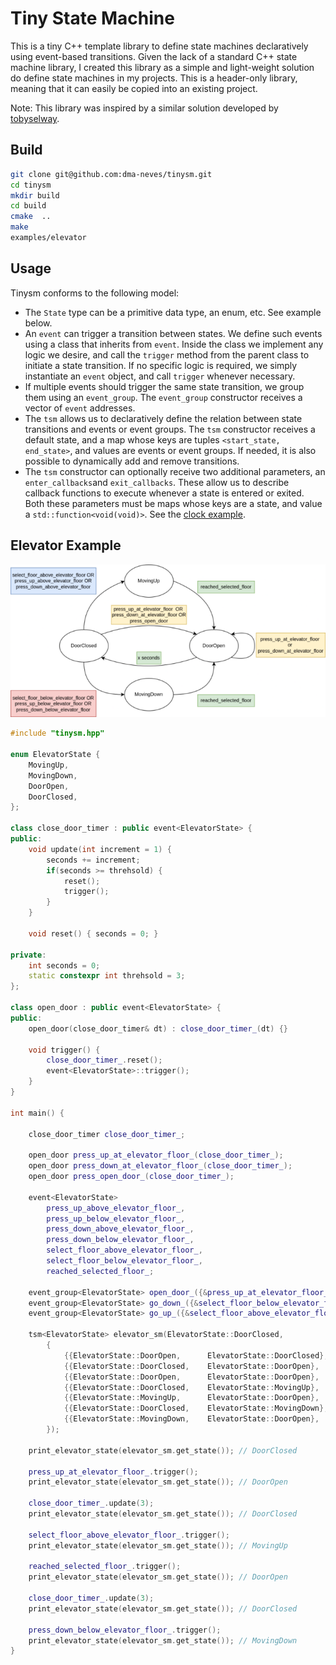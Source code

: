 # Tiny State Machine

This is a tiny C++ template library to define state machines declaratively using event-based transitions. Given the lack of a standard C++ state machine library, I created this library as a simple and light-weight solution do define state machines in my projects. This is a header-only library, meaning that it can easily be copied into an existing project.

Note: This library was inspired by a similar solution developed by [tobyselway](https://github.com/tobyselway).

## Build

```bash
git clone git@github.com:dma-neves/tinysm.git
cd tinysm
mkdir build
cd build
cmake  ..
make
examples/elevator
```

## Usage

Tinysm conforms to the following model:

- The `State` type can be a primitive data type, an enum, etc. See example below.
- An `event` can trigger a transition between states. We define such events using a class that inherits from `event`. Inside the class we implement any logic we desire, and call the `trigger` method from the parent class to initiate a state transition. If no specific logic is required, we simply instantiate an `event` object, and call `trigger` whenever necessary.
- If multiple events should trigger the same state transition, we group them using an `event_group`. The `event_group` constructor receives a vector of `event` addresses.
- The `tsm` allows us to declaratively define the relation between state transitions and events or event groups. The `tsm` constructor receives a default state, and a map whose keys are tuples `<start_state, end_state>`, and values are events or event groups. If needed, it is also possible to dynamically add and remove transitions.
- The `tsm` constructor can optionally receive two additional parameters, an `enter_callbacks`and `exit_callbacks`. These allow us to describe callback functions to execute whenever a state is entered or exited. Both these parameters must be maps whose keys are a state, and value a `std::function<void(void)>`. See the [clock example](examples/clock.cpp).

## Elevator Example

![alt text](other/elevator_resize.png)


```c++
#include "tinysm.hpp"

enum ElevatorState {
    MovingUp,
    MovingDown,
    DoorOpen,
    DoorClosed,
};

class close_door_timer : public event<ElevatorState> {
public:
    void update(int increment = 1) {
        seconds += increment;
        if(seconds >= threhsold) {
            reset();
            trigger();
        }
    }

    void reset() { seconds = 0; }
    
private:
    int seconds = 0;
    static constexpr int threhsold = 3;
};

class open_door : public event<ElevatorState> {
public:
    open_door(close_door_timer& dt) : close_door_timer_(dt) {}
    
    void trigger() {
        close_door_timer_.reset();
        event<ElevatorState>::trigger();
    }
}

int main() {

    close_door_timer close_door_timer_;

    open_door press_up_at_elevator_floor_(close_door_timer_);
    open_door press_down_at_elevator_floor_(close_door_timer_);
    open_door press_open_door_(close_door_timer_);

    event<ElevatorState> 
        press_up_above_elevator_floor_,
        press_up_below_elevator_floor_,
        press_down_above_elevator_floor_,
        press_down_below_elevator_floor_,
        select_floor_above_elevator_floor_,
        select_floor_below_elevator_floor_,
        reached_selected_floor_;

    event_group<ElevatorState> open_door_({&press_up_at_elevator_floor_, &press_down_at_elevator_floor_, &press_open_door_});
    event_group<ElevatorState> go_down_({&select_floor_below_elevator_floor_, &press_up_below_elevator_floor_, &press_down_below_elevator_floor_});
    event_group<ElevatorState> go_up_({&select_floor_above_elevator_floor_, &press_up_above_elevator_floor_, &press_down_above_elevator_floor_});

    tsm<ElevatorState> elevator_sm(ElevatorState::DoorClosed, 
        {
            {{ElevatorState::DoorOpen,      ElevatorState::DoorClosed}, close_door_timer_},
            {{ElevatorState::DoorClosed,    ElevatorState::DoorOpen},   open_door_},
            {{ElevatorState::DoorOpen,      ElevatorState::DoorOpen},   open_door_},
            {{ElevatorState::DoorClosed,    ElevatorState::MovingUp},   go_up_},
            {{ElevatorState::MovingUp,      ElevatorState::DoorOpen},   reached_selected_floor_},
            {{ElevatorState::DoorClosed,    ElevatorState::MovingDown}, go_down_},
            {{ElevatorState::MovingDown,    ElevatorState::DoorOpen},   reached_selected_floor_},
        });

    print_elevator_state(elevator_sm.get_state()); // DoorClosed

    press_up_at_elevator_floor_.trigger();
    print_elevator_state(elevator_sm.get_state()); // DoorOpen

    close_door_timer_.update(3); 
    print_elevator_state(elevator_sm.get_state()); // DoorClosed

    select_floor_above_elevator_floor_.trigger();
    print_elevator_state(elevator_sm.get_state()); // MovingUp

    reached_selected_floor_.trigger();
    print_elevator_state(elevator_sm.get_state()); // DoorOpen

    close_door_timer_.update(3);
    print_elevator_state(elevator_sm.get_state()); // DoorClosed

    press_down_below_elevator_floor_.trigger();
    print_elevator_state(elevator_sm.get_state()); // MovingDown
}

```